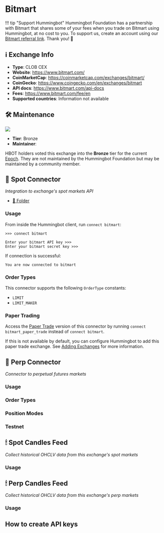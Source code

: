 # Bitmart

!!! tip "Support Hummingbot"
    Hummingbot Foundation has a partnership with Bitmart that shares some of your fees when you trade on Bitmart using Hummingbot, at no cost to you. To support us, create an account using our [Bitmart referral link](https://www.bitmart.com/en?r=Hummingbot). Thank you! 🙏

## ℹ️ Exchange Info

- **Type**: CLOB CEX
- **Website**: https://www.bitmart.com/
- **CoinMarketCap**: https://coinmarketcap.com/exchanges/bitmart/
- **CoinGecko**: https://www.coingecko.com/en/exchanges/bitmart
- **API docs**: https://www.bitmart.com/api-docs
- **Fees**: https://www.bitmart.com/fee/en
- **Supported countries**: Information not available

## 🛠 Maintenance

![](https://img.shields.io/static/v1?label=Hummingbot&message=BRONZE&color=green)

- **Tier**: Bronze
- **Maintainer**: 

HBOT holders voted this exchange into the **Bronze** tier for the current [Epoch](/governance/epochs). They are not maintained by the Hummingbot Foundation but may be maintained by a community member.


## 🔀 Spot Connector
*Integration to exchange's spot markets API*

- [📁 Folder](https://github.com/hummingbot/hummingbot/tree/master/hummingbot/connector/exchange/bitmart)

### Usage

From inside the Hummingbot client, run `connect bitmart`:

```
>>> connect bitmart

Enter your bitmart API key >>>
Enter your bitmart secret key >>>
```

If connection is successful:

```
You are now connected to bitmart
```


### Order Types

This connector supports the following `OrderType` constants:

- `LIMIT`
- `LIMIT_MAKER`

### Paper Trading

Access the [Paper Trade](/global-configs/paper-trade/) version of this connector by running `connect bitmart_paper_trade` instead of `connect bitmart`.

If this is not available by default, you can configure Hummingbot to add this paper trade exchange. See [Adding Exchanges](/global-configs/paper-trade/#adding-exchanges) for more information.

## 🔀 Perp Connector
*Connector to perpetual futures markets*



### Usage


### Order Types


### Position Modes



### Testnet



## 🕯 Spot Candles Feed
*Collect historical OHCLV data from this exchange's spot markets*



### Usage





## 🕯 Perp Candles Feed
*Collect historical OHCLV data from this exchange's perp markets*


### Usage



## How to create API keys
